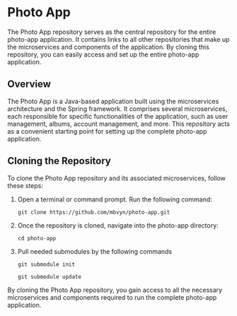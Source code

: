 # Photo App
The Photo App repository serves as the central repository for the entire photo-app application. It contains links to all other repositories that make up the microservices and components of the application. By cloning this repository, you can easily access and set up the entire photo-app application.

## Overview
The Photo App is a Java-based application built using the microservices architecture and the Spring framework. It comprises several microservices, each responsible for specific functionalities of the application, such as user management, albums, account management, and more. This repository acts as a convenient starting point for setting up the complete photo-app application.

## Cloning the Repository
To clone the Photo App repository and its associated microservices, follow these steps:

1. Open a terminal or command prompt. Run the following command:
        
       git clone https://github.com/mbvyn/photo-app.git

2. Once the repository is cloned, navigate into the photo-app directory:

       cd photo-app

3. Pull needed submodules by the following commands

       git submodule init
        
       git submodule update


By cloning the Photo App repository, you gain access to all the necessary microservices and components required to run the complete photo-app application.
